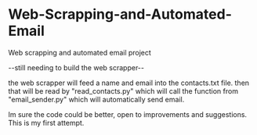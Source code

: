 # Web-Scrapping-and-Automated-Email
Web scrapping and automated email project

--still needing to build the web scrapper--

the web scrapper will feed a name and email into the contacts.txt file.
then that will be read by "read_contacts.py" which will call the function from "email_sender.py" which will automatically send email. 

Im sure the code could be better, open to improvements and suggestions. This is my first attempt.
